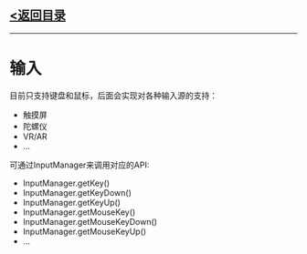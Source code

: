 ## [<返回目录](./Manual.md)
---
# 输入
目前只支持键盘和鼠标，后面会实现对各种输入源的支持：
- 触摸屏
- 陀螺仪
- VR/AR
- ...
  
可通过InputManager来调用对应的API:
- InputManager.getKey()
- InputManager.getKeyDown()
- InputManager.getKeyUp()
- InputManager.getMouseKey()
- InputManager.getMouseKeyDown()
- InputManager.getMouseKeyUp()
- ...
